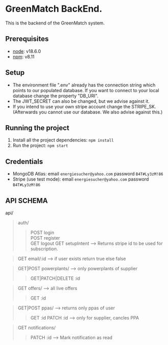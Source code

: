 # GreenMatch BackEnd.
This is the backend of the GreenMatch system.

## Prerequisites
- [node](https://nodejs.org/en/): v18.6.0
- [npm](https://www.npmjs.com/): v8.11

## Setup
- The environment file ".env" already has the connection string which points to our populated database. If you want to connect to your local database change the property "DB_URI".
- The JWT_SECRET can also be changed, but we advise against it.
- If you intend to use your own stripe account change the STRIPE_SK. (Afterwards you cannot use our database. We also advise against this.)

## Running the project
1. Install all the project dependencies: ```npm install```
2. Run the project: ```npm start```

## Credentials
- MongoDB Atlas: email ```energiesucher@yahoo.com``` password ```B4T#Ly3zM!86```
- Stripe (use test mode): email ```energiesucher@yahoo.com``` password ```B4T#Ly3zM!86```

## API SCHEMA

api/  
>auth/  
>>POST login  
>>POST register  
>>GET logout
>>GET setupIntent --> Returns stripe id to be used for subscription.

>GET email/:id --> if user exists return true else false

>GET|POST powerplants/  --> only powerplants of supplier 
>>GET|PATCH|DELETE :id

>GET offers/ --> all live offers
>>GET :id

>GET|POST ppas/ --> returns only ppas of user 
>>GET :id
>>PATCH :id --> only for supplier, cancles PPA

>GET notifications/
>>PATCH :id --> Mark notification as read
